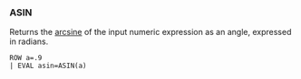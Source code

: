 <!--
This is generated by ESQL’s AbstractFunctionTestCase. Do no edit it. See ../README.md for how to regenerate it.
-->

### ASIN
Returns the [arcsine](https://en.wikipedia.org/wiki/Inverse_trigonometric_functions) of the input
numeric expression as an angle, expressed in radians.

```
ROW a=.9
| EVAL asin=ASIN(a)
```
